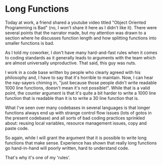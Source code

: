 # Long Functions

Today at work, a friend shared a youtube video titled "Object Oriented Programming is Bad" (no, I won't share it here as I didn't like it).  There were several points that the narrator made, but my attention was drawn to a section where he discusses function length and how splitting functions into smaller functions is bad.

As I told my coworker, I don't have many hard-and-fast rules when it comes to coding standards as it generally leads to arguments with the team which are almost universally unproductive.   That said, this guy was nuts.

I work in a code base written by people who clearly agreed with his philosophy and, I have to say that it's horrible to maintain.  Now, I can hear the nay-sayers chiming in, "just because those people didn't write readable 1000 line functions, doesn't mean it's not possible!".  While that is a valid point, the counter argument is that it's quite a bit harder to write a 1000 line function that is readable than it is to write a 30 line function that is.

What I've seen over many codebases in several languages is that longer functions always end up with strange control flow issues (lots of gotos in the present codebase) and all sorts of bad coding practices sprinkled about: reusing local variables, resource management issues, copy and paste code.

So again, while I will grant the argument that it is possible to write long functions that make sense.  Experience has shown that really long functions go hand-in-hand will poorly written, hard to understand code.

That's why it's one of my 'rules'.



